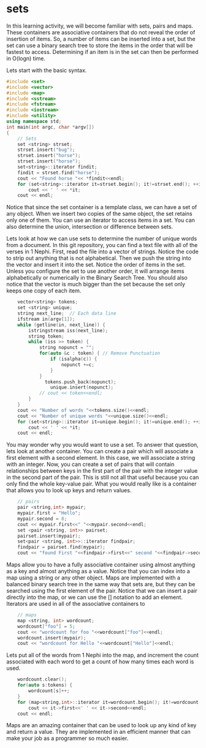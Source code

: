 # sets
In this learning activity, we will become familiar with sets, pairs and maps.  These containers are associative containers that do not reveal the order of insertion of items.  So, a number of items can be inserted into a set, but the set can use a binary search tree to store the items in the order that will be fastest to access.  Determining if an item is in the set can then be performed in O(logn) time.

Lets start with the basic syntax.  
```c++
#include <set>
#include <vector>
#include <map>
#include <sstream>
#include <fstream>
#include <iostream>
#include <utility>
using namespace std;
int main(int argc, char *argv[])
{
    // Sets
    set <string> strset;
    strset.insert("bug");
    strset.insert("horse");
    strset.insert("horse");
    set<string>::iterator findit;
    findit = strset.find("horse");
    cout << "Found horse "<< *findit<<endl;
    for (set<string>::iterator it=strset.begin(); it!=strset.end(); ++it)
        cout << ' ' << *it;
    cout << endl;
```
Notice that since the set container is a template class, we can have a set of any object.  When we insert two copies of the same object, the set retains only one of them.  You can use an iterator to access items in a set.  You can also determine the union, intersection or difference between sets.

Lets look at how we can use sets to determine the number of unique words from a document.  In this git repository, you can find a text file with all of the verses in 1 Nephi.  First, read the file into a vector of strings.  Notice the code to strip out anything that is not alphabetical.  Then we push the string into the vector and insert it into the set.  Notice the order of items in the set.  Unless you configure the set to use another order, it will arrange items alphabetically or numerically in the Binary Search Tree.  You should also notice that the vector is much bigger than the set because the set only keeps one copy of each item. 
```c++
    vector<string> tokens;
    set <string> unique;
    string next_line;  // Each data line
    ifstream in(argv[1]);
    while (getline(in, next_line)) {
        istringstream iss(next_line);
        string token;
        while (iss >> token) {
            string nopunct = "";
            for(auto &c : token) { // Remove Punctuation      
                if (isalpha(c)) {
                    nopunct +=c;       
                }
            }
	          tokens.push_back(nopunct);
		        unique.insert(nopunct);
		    // cout << token<<endl;
	    }
    }
    cout << "Number of words "<<tokens.size()<<endl;
    cout << "Number of unique words "<<unique.size()<<endl;
    for (set<string>::iterator it=unique.begin(); it!=unique.end(); ++it)
        cout << ' ' << *it;
    cout << endl;
```
You may wonder why you would want to use a set.  To answer that question, lets look at another container.  You can create a pair which will associate a first element with a second element.  In this case, we will associate a string with an integer.  Now, you can create a set of pairs that will contain relationships between keys in the first part of the pair with the integer value in the second part of the pair.  This is still not all that useful because you can only find the whole key-value pair. What you would really like is a container that allows you to look up keys and return values.
```c++
    // pairs
    pair <string,int> mypair;
    mypair.first = "Hello";
    mypair.second = 8;
    cout << mypair.first<<" "<<mypair.second<<endl;
    set <pair <string, int>> pairset;
    pairset.insert(mypair);
    set<pair <string, int>>::iterator findpair;
    findpair = pairset.find(mypair);
    cout << "found First "<<findpair->first<<" second "<<findpair->second<<endl;
```
Maps allow you to have a fully associative container using almost anything as a key and almost anything as a value.  Notice that you can index into a map using a string or any other object.  Maps are implemented with a balanced binary search tree in the same way that sets are, but they can be searched using the first element of the pair.  Notice that we can insert a pair directly into the map, or we can use the [] notation to add an element.  Iterators are used in all of the associative containers to 
```c++
    // maps
    map <string, int> wordcount;
    wordcount["foo"] = 5;
    cout << "wordcount for foo "<<wordcount["foo"]<<endl;
    wordcount.insert(mypair);
    cout << "wordcount for Hello "<<wordcount["Hello"]<<endl;
```
Lets put all of the words from 1 Nephi into the map, and increment the count associated with each word to get a count of how many times each word is used.
```c++
    wordcount.clear();
    for(auto s:tokens) {
        wordcount[s]++;
    }
    for (map<string,int>::iterator it=wordcount.begin(); it!=wordcount.end(); ++it)
        cout << it->first<<' ' << it->second<<endl;
    cout << endl;
```
Maps are an amazing container that can be used to look up any kind of key and return a value.  They are implemented in an efficient manner that can make your job as a programmer so much easier.
